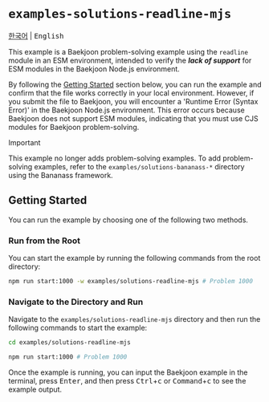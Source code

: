# `examples-solutions-readline-mjs`

<kbd>[한국어](README.md)</kbd> | <kbd>English</kbd>

This example is a Baekjoon problem-solving example using the `readline` module in an ESM environment, intended to verify the ***lack of support*** for ESM modules in the Baekjoon Node.js environment.

By following the [Getting Started](#getting-started) section below, you can run the example and confirm that the file works correctly in your local environment. However, if you submit the file to Baekjoon, you will encounter a 'Runtime Error (Syntax Error)' in the Baekjoon Node.js environment. This error occurs because Baekjoon does not support ESM modules, indicating that you must use CJS modules for Baekjoon problem-solving.

> [!IMPORTANT]
>
> This example no longer adds problem-solving examples. To add problem-solving examples, refer to the `examples/solutions-bananass-*` directory using the Bananass framework.

## Getting Started

You can run the example by choosing one of the following two methods.

### Run from the Root

You can start the example by running the following commands from the root directory:

```sh
npm run start:1000 -w examples/solutions-readline-mjs # Problem 1000
```

### Navigate to the Directory and Run

Navigate to the `examples/solutions-readline-mjs` directory and then run the following commands to start the example:

```sh
cd examples/solutions-readline-mjs

npm run start:1000 # Problem 1000
```

Once the example is running, you can input the Baekjoon example in the terminal, press <kbd>Enter</kbd>, and then press <kbd>Ctrl</kbd>+<kbd>c</kbd> or <kbd>Command</kbd>+<kbd>c</kbd> to see the example output.
